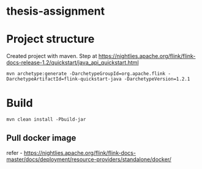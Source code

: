 # thesis-assignment

# Project structure
Created project with maven. Step at https://nightlies.apache.org/flink/flink-docs-release-1.2/quickstart/java_api_quickstart.html

`mvn archetype:generate -DarchetypeGroupId=org.apache.flink -DarchetypeArtifactId=flink-quickstart-java -DarchetypeVersion=1.2.1`

# Build

`mvn clean install -Pbuild-jar`

## Pull docker image
refer - https://nightlies.apache.org/flink/flink-docs-master/docs/deployment/resource-providers/standalone/docker/
